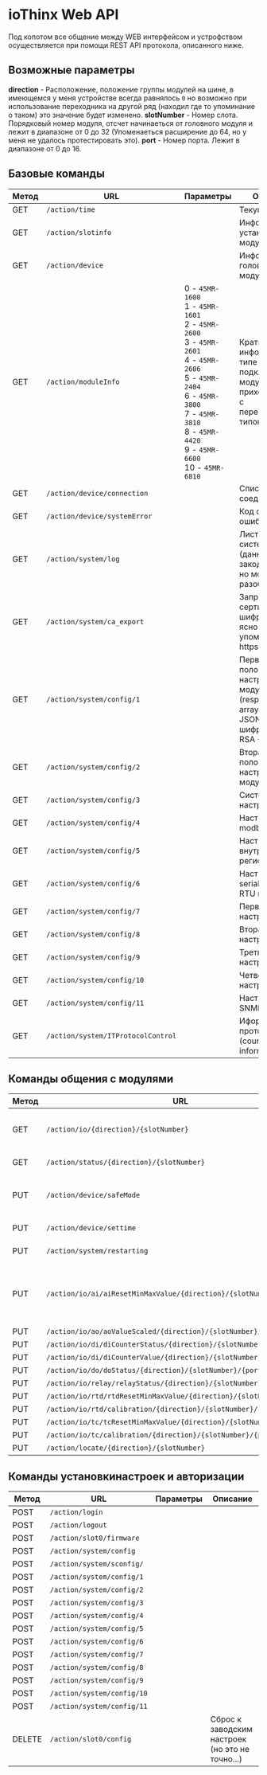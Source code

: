 # ioThinx Web API

Под копотом все общение между WEB интерфейсом и устрофством осуществляется при помощи REST API протокола, описанного ниже.

## Возможные параметры

**direction** - Расположение, положение группы модулей на шине, в имеющемся у меня устройстве всегда равнялось `0` но возможно при использование переходника на другой ряд (находил где то упоминание о таком) это значение будет изменено.
**slotNumber** - Номер слота. Порядковый номер модуля, отсчет начинаеться от головного модуля и лежит в диапазоне от 0 до 32 (Упоменаеться расширение до 64, но у меня не удалось протестировать это).
**port** - Номер порта. Лежит в диапазоне от 0 до 16.

## Базовые команды

| Метод | URL 							| Параметры			| Описание 												|
|-------|-------------------------------|-------------------|-------------------------------------------------------|
| GET   | `/action/time` 				|					| Текущее время 										|
| GET   | `/action/slotinfo`			|					| Информация о установленных модулях					|
| GET   | `/action/device`				|					| Информация о головном модуле							|
| GET   | `/action/moduleInfo`			| 0 - `45MR-1600`<BR>1 - `45MR-1601`<BR>2 - `45MR-2600`<BR>3 - `45MR-2601`<BR>4 - `45MR-2606`<BR>5 - `45MR-2404`<BR>6 - `45MR-3800`<BR>7 - `45MR-3810`<BR>8 - `45MR-4420`<BR>9 - `45MR-6600`<BR>10 - `45MR-6810`	| Краткая информация о типе подключенных модулях, В ответ приходит JSON с перечислениями типов модулей.		|
| GET   | `/action/device/connection`	|					| Список соединений										|
| GET   | `/action/device/systemError`	|					| Код системной ошибки									|
| GET   | `/action/system/log`			|					| Листинг лога системы (данные закодированы но можно разобрать)				|
| GET   | `/action/system/ca_export`	|					| Запрос сертификата шифрования (не ясно для чего, упоменаеться https)				|
| GET   | `/action/system/config/1`		|					| Первая половина настроек модулей (response type: arraybuffer, JSON), шифруються RSA + AES-CBC 				|
| GET   | `/action/system/config/2`		|					| Вторая половина настроек модулей						|
| GET   | `/action/system/config/3`		|					| Системные настройки									|
| GET   | `/action/system/config/4`		|					| Настройки modbus										|
| GET   | `/action/system/config/5`		|					| Настройки внутренних регистров						|
| GET   | `/action/system/config/6`		|					| Настройки serial/modbus RTU master					|
| GET   | `/action/system/config/7`		|					| Первая часть настроек MQTT							|
| GET   | `/action/system/config/8`		|					| Вторая часть настроек MQTT							|
| GET   | `/action/system/config/9`		|					| Третья часть настроек MQTT							|
| GET   | `/action/system/config/10`	|					| Четвертая часть настроек MQTT							|
| GET   | `/action/system/config/11`	|					| Настройки SNMP trap									|
| GET   | `/action/system/ITProtocolControl`			|					| Иформация о протоколах (count_max, trap, inform)				|

## Команды общения с модулями

| Метод | URL 							| Параметры			| Описание 												|
|-------|-------------------------------|-------------------|-------------------------------------------------------|
| GET   | `/action/io/{direction}/{slotNumber}`			|					| Состояние портов выбранного модуля				|
| GET   | `/action/status/{direction}/{slotNumber}`			|					| Состоянеи модуля 				|
| PUT   | `/action/device/safeMode`			|					| Переводит утройство в защищенный режим				|
| PUT   | `/action/device/settime`			|					| Установить время				|
| PUT   | `/action/system/restarting`			|					| Перезагружает устройство				|
| PUT   | `/action/io/ai/aiResetMinMaxValue/{direction}/{slotNumber}/{port}`			|					| Сброс минимальных/максимальных значений аналогового порта 				|
| PUT   | `/action/io/ao/aoValueScaled/{direction}/{slotNumber}/{port}`			|					| 				|
| PUT   | `/action/io/di/diCounterStatus/{direction}/{slotNumber}/{port}`			|					| 				|
| PUT   | `/action/io/di/diCounterValue/{direction}/{slotNumber}/{port}`			|					| 				|
| PUT   | `/action/io/do/doStatus/{direction}/{slotNumber}/{port}`			|					| 				|
| PUT   | `/action/io/relay/relayStatus/{direction}/{slotNumber}/{port}`			|					| 				|
| PUT   | `/action/io/rtd/rtdResetMinMaxValue/{direction}/{slotNumber}/{port}`			|					| 				|
| PUT   | `/action/io/rtd/calibration/{direction}/{slotNumber}/{port}`			|					| 				|
| PUT   | `/action/io/tc/tcResetMinMaxValue/{direction}/{slotNumber}/{port}`			|					| 				|
| PUT   | `/action/io/tc/calibration/{direction}/{slotNumber}/{port}`			|					| 				|
| PUT   | `/action/locate/{direction}/{slotNumber}`			|					| 				|

## Команды установкинастроек и авторизации

| Метод | URL 							| Параметры			| Описание 												|
|-------|-------------------------------|-------------------|-------------------------------------------------------|
| POST   | `/action/login`			|					| 				|
| POST   | `/action/logout`			|					| 				|
| POST   | `/action/slot0/firmware`			|					| 				|
| POST   | `/action/system/config`			|					| 				|
| POST   | `/action/system/sconfig/`			|					| 				|
| POST   | `/action/system/config/1`			|					| 				|
| POST   | `/action/system/config/2`			|					| 				|
| POST   | `/action/system/config/3`			|					| 				|
| POST   | `/action/system/config/4`			|					| 				|
| POST   | `/action/system/config/5`			|					| 				|
| POST   | `/action/system/config/6`			|					| 				|
| POST   | `/action/system/config/7`			|					| 				|
| POST   | `/action/system/config/8`			|					| 				|
| POST   | `/action/system/config/9`			|					| 				|
| POST   | `/action/system/config/10`			|					| 				|
| POST   | `/action/system/config/11`			|					| 				|
| DELETE   | `/action/slot0/config`			|					| Сброс к заводским настроек (но это не точно...)				|
